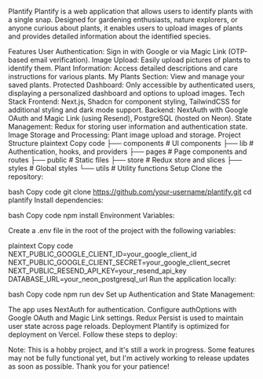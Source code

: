 Plantify
Plantify is a web application that allows users to identify plants with a single snap. Designed for gardening enthusiasts, nature explorers, or anyone curious about plants, it enables users to upload images of plants and provides detailed information about the identified species.

Features
User Authentication: Sign in with Google or via Magic Link (OTP-based email verification).
Image Upload: Easily upload pictures of plants to identify them.
Plant Information: Access detailed descriptions and care instructions for various plants.
My Plants Section: View and manage your saved plants.
Protected Dashboard: Only accessible by authenticated users, displaying a personalized dashboard and options to upload images.
Tech Stack
Frontend: Next.js, Shadcn for component styling, TailwindCSS for additional styling and dark mode support.
Backend: NextAuth with Google OAuth and Magic Link (using Resend), PostgreSQL (hosted on Neon).
State Management: Redux for storing user information and authentication state.
Image Storage and Processing: Plant image upload and storage.
Project Structure
plaintext
Copy code
├── components    # UI components
├── lib           # Authentication, hooks, and providers
├── pages         # Page components and routes
├── public        # Static files
├── store         # Redux store and slices
├── styles        # Global styles
└── utils         # Utility functions
Setup
Clone the repository:

bash
Copy code
git clone https://github.com/your-username/plantify.git
cd plantify
Install dependencies:

bash
Copy code
npm install
Environment Variables:

Create a .env file in the root of the project with the following variables:

plaintext
Copy code
NEXT_PUBLIC_GOOGLE_CLIENT_ID=your_google_client_id
NEXT_PUBLIC_GOOGLE_CLIENT_SECRET=your_google_client_secret
NEXT_PUBLIC_RESEND_API_KEY=your_resend_api_key
DATABASE_URL=your_neon_postgresql_url
Run the application locally:

bash
Copy code
npm run dev
Set up Authentication and State Management:

The app uses NextAuth for authentication. Configure authOptions with Google OAuth and Magic Link settings.
Redux Persist is used to maintain user state across page reloads.
Deployment
Plantify is optimized for deployment on Vercel. Follow these steps to deploy:


Note: This is a hobby project, and it's still a work in progress. Some features may not be fully functional yet, but I'm actively working to release updates as soon as possible. Thank you for your patience!
